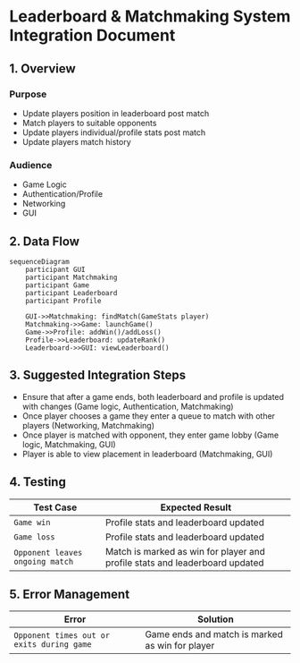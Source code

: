# Leaderboard & Matchmaking System Integration Document

## 1. Overview
### Purpose
- Update players position in leaderboard post match
- Match players to suitable opponents
- Update players individual/profile stats post match
- Update players match history

### Audience
- Game Logic
- Authentication/Profile
- Networking
- GUI


## 2. Data Flow

```mermaid
sequenceDiagram
    participant GUI
    participant Matchmaking
    participant Game 
    participant Leaderboard
    participant Profile
    
    GUI->>Matchmaking: findMatch(GameStats player)
    Matchmaking->>Game: launchGame()
    Game->>Profile: addWin()/addLoss()
    Profile->>Leaderboard: updateRank()
    Leaderboard->>GUI: viewLeaderboard()
```


## 3. Suggested Integration Steps
- Ensure that after a game ends, both leaderboard and profile is updated with changes (Game logic, Authentication, Matchmaking)
- Once player chooses a game they enter a queue to match with other players (Networking, Matchmaking)
- Once player is matched with opponent, they enter game lobby (Game logic, Matchmaking, GUI)
- Player is able to view placement in leaderboard (Matchmaking, GUI)


## 4. Testing

| Test Case            | Expected Result                      |
|----------------------|--------------------------------------|
| `Game win`           | Profile stats and leaderboard updated|
| `Game loss`          | Profile stats and leaderboard updated|
| `Opponent leaves ongoing match`| Match is marked as win for player and profile stats and leaderboard updated|

## 5. Error Management

| Error                | Solution                             |
|----------------------|--------------------------------------|
| `Opponent times out or exits during game`           | Game ends and match is marked as win for player|
